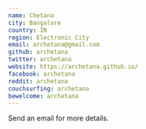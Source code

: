 ```yaml
---
name: Chetana
city: Bangalore
country: IN
region: Electronic City
email: archetana@gmail.com
github: archetana
twitter: archetana
website: https://archetana.github.io/
facebook: archetana
reddit: archetana
couchsurfing: archetana
bewelcome: archetana
---
```


Send an email for more details.
